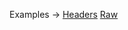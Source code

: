 <p class="ExampleLinks">Examples <span class="ExampleLinksTitleSeparator">-></span> <a href="../../examples/transport-http/headers">Headers</a> <span class="ExampleLinksSeparator"></span> <a href="../../examples/transport-http/raw">Raw</a></p>
